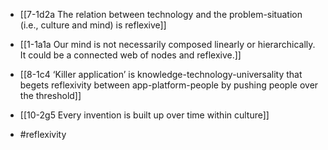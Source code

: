 - [[7-1d2a The relation between technology and the problem-situation (i.e., culture and mind) is reflexive]]
- [[1-1a1a Our mind is not necessarily composed linearly or hierarchically. It could be a connected web of nodes and reflexive.]]
- [[8-1c4 ‘Killer application’ is knowledge-technology-universality that begets reflexivity between app-platform-people by pushing people over the threshold]]

- [[10-2g5 Every invention is built up over time within culture]]

- #reflexivity
